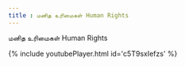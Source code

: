 ```yaml
---
title : மனித உரிமைகள் Human Rights
---
```


மனித உரிமைகள் Human Rights



{% include youtubePlayer.html id='c5T9sxIefzs' %}
